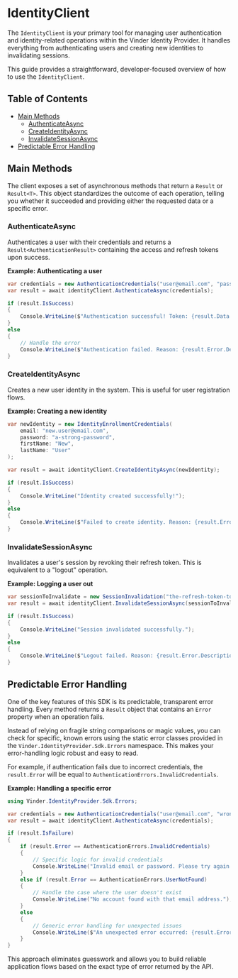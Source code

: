 # IdentityClient

The `IdentityClient` is your primary tool for managing user authentication and identity-related operations within the Vinder Identity Provider. It handles everything from authenticating users and creating new identities to invalidating sessions.

This guide provides a straightforward, developer-focused overview of how to use the `IdentityClient`.

## Table of Contents

- [Main Methods](#main-methods)
  - [AuthenticateAsync](#authenticateasync)
  - [CreateIdentityAsync](#createidentityasync)
  - [InvalidateSessionAsync](#invalidatesessionasync)
- [Predictable Error Handling](#predictable-error-handling)

## Main Methods

The client exposes a set of asynchronous methods that return a `Result` or `Result<T>`. This object standardizes the outcome of each operation, telling you whether it succeeded and providing either the requested data or a specific error.

### AuthenticateAsync

Authenticates a user with their credentials and returns a `Result<AuthenticationResult>` containing the access and refresh tokens upon success.

**Example: Authenticating a user**

```csharp
var credentials = new AuthenticationCredentials("user@email.com", "password123");
var result = await identityClient.AuthenticateAsync(credentials);

if (result.IsSuccess)
{
    Console.WriteLine($"Authentication successful! Token: {result.Data.AccessToken}");
}
else
{
    // Handle the error
    Console.WriteLine($"Authentication failed. Reason: {result.Error.Description}");
}
```

### CreateIdentityAsync

Creates a new user identity in the system. This is useful for user registration flows.

**Example: Creating a new identity**

```csharp
var newIdentity = new IdentityEnrollmentCredentials(
    email: "new.user@email.com",
    password: "a-strong-password",
    firstName: "New",
    lastName: "User"
);

var result = await identityClient.CreateIdentityAsync(newIdentity);

if (result.IsSuccess)
{
    Console.WriteLine("Identity created successfully!");
}
else
{
    Console.WriteLine($"Failed to create identity. Reason: {result.Error.Description}");
}
```

### InvalidateSessionAsync

Invalidates a user's session by revoking their refresh token. This is equivalent to a "logout" operation.

**Example: Logging a user out**

```csharp
var sessionToInvalidate = new SessionInvalidation("the-refresh-token-to-revoke");
var result = await identityClient.InvalidateSessionAsync(sessionToInvalidate);

if (result.IsSuccess)
{
    Console.WriteLine("Session invalidated successfully.");
}
else
{
    Console.WriteLine($"Logout failed. Reason: {result.Error.Description}");
}
```

## Predictable Error Handling

One of the key features of this SDK is its predictable, transparent error handling. Every method returns a `Result` object that contains an `Error` property when an operation fails.

Instead of relying on fragile string comparisons or magic values, you can check for specific, known errors using the static error classes provided in the `Vinder.IdentityProvider.Sdk.Errors` namespace. This makes your error-handling logic robust and easy to read.

For example, if authentication fails due to incorrect credentials, the `result.Error` will be equal to `AuthenticationErrors.InvalidCredentials`.

**Example: Handling a specific error**

```csharp
using Vinder.IdentityProvider.Sdk.Errors;

var credentials = new AuthenticationCredentials("user@email.com", "wrong-password");
var result = await identityClient.AuthenticateAsync(credentials);

if (result.IsFailure)
{
    if (result.Error == AuthenticationErrors.InvalidCredentials)
    {
        // Specific logic for invalid credentials
        Console.WriteLine("Invalid email or password. Please try again.");
    }
    else if (result.Error == AuthenticationErrors.UserNotFound)
    {
        // Handle the case where the user doesn't exist
        Console.WriteLine("No account found with that email address.");
    }
    else
    {
        // Generic error handling for unexpected issues
        Console.WriteLine($"An unexpected error occurred: {result.Error.Description}");
    }
}
```

This approach eliminates guesswork and allows you to build reliable application flows based on the exact type of error returned by the API.
